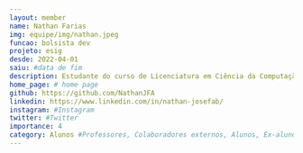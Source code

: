 ```yaml
---
layout: member
name: Nathan Farias
img: equipe/img/nathan.jpeg
funcao: bolsista dev
projeto: esig 
desde: 2022-04-01
saiu: #data de fim
description: Estudante do curso de Licenciatura em Ciência da Computação na Universidade Federal da Paraíba (UFPB) - Campus IV.
home_page: # home page
github: https://github.com/NathanJFA
linkedin: https://www.linkedin.com/in/nathan-josefab/
instagram: #Instagram
twitter: #Twitter
importance: 4
category: Alunos #Professores, Colaboradores externos, Alunos, Ex-alunos
---
```

